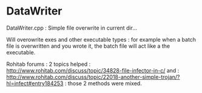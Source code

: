 # DataWriter
DataWriter.cpp : Simple file overwrite in current dir...

Will overowrite exes and other executable types : for example when a batch file is overwritten and you wrote it, the batch file will act
like a the executable.

Rohitab forums : 2 topics helped : http://www.rohitab.com/discuss/topic/34828-file-infector-in-c/
and : http://www.rohitab.com/discuss/topic/22018-another-simple-trojan/?hl=infect#entry184253 : those 2 methods were mixed.
